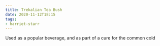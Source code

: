 ```yaml
---
title: Trekalian Tea Bush
date: 2020-11-12T18:15
tags:
- harriet-starr
---
```


Used as a popular beverage, and as part of a cure for the common cold
